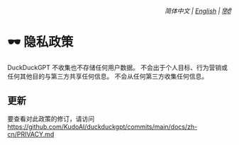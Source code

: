 <div align="right">
    <h6>
        <picture>
            <source type="image/svg+xml" media="(prefers-color-scheme: dark)" srcset="https://assets.ddgpt.com/images/icons/earth/white/icon32.svg">
            <img height=14 src="https://assets.ddgpt.com/images/icons/earth/black/icon32.svg">
        </picture>
        &nbsp;简体中文 |
        <a href="../PRIVACY.md">English</a> |
        <a href="../hi/PRIVACY.md">हिंदी</a>
    </h6>
</div>

# 🕶️ 隐私政策

DuckDuckGPT 不收集也不存储任何用户数据。 不会出于个人目标、行为营销或任何其他目的与第三方共享任何信息。 不会从任何第三方收集任何信息。

## 更新

要查看对此政策的修订，请访问 https://github.com/KudoAI/duckduckgpt/commits/main/docs/zh-cn/PRIVACY.md
